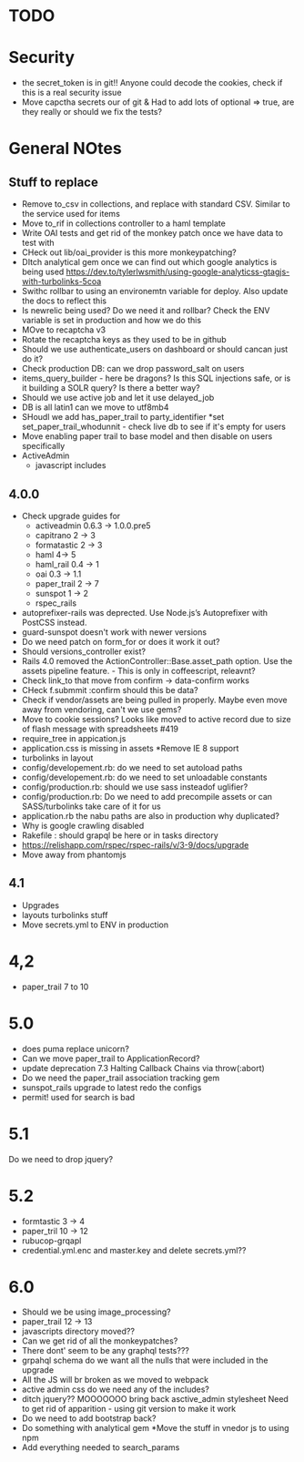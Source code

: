 # TODO

# Security
* the secret_token is in git!! Anyone could decode the cookies, check if this is a real security issue
* Move capctha secrets our of git
& Had to add lots of optional => true, are they really or should we fix the tests?

# General NOtes

## Stuff to replace
* Remove to_csv in collections, and replace with standard CSV. Similar to the service used for items
* Move to_rif in collections controller to a haml template
* Write OAI tests and get rid of the monkey patch once we have data to test with
* CHeck out lib/oai_provider is this more monkeypatching?
* DItch analytical gem once we can find out which google analytics is being used https://dev.to/tylerlwsmith/using-google-analyticss-gtagjs-with-turbolinks-5coa
* Swithc rollbar to using an environemtn variable for deploy. Also update the docs to reflect this
* Is newrelic being used? Do we need it and rollbar? Check the ENV variable is set in production and how we do this
* MOve to recaptcha v3
* Rotate the recaptcha keys as they used to be in github
* Should we use authenticate_users on dashboard or should cancan just do it?
* Check production DB: can we drop password_salt on users
* items_query_builder - here be dragons? Is this SQL injections safe, or is it building a SOLR query? Is there a better way?
* Should we use active job and let it use delayed_job
* DB is all latin1 can we move to utf8mb4
* SHoudl we add has_paper_trail to party_identifier
*set set_paper_trail_whodunnit - check live db to see if it's empty for users
* Move enabling paper trail to base model and then disable on users specifically
* ActiveAdmin
  * javascript includes

## 4.0.0
* Check upgrade guides for
  * activeadmin 0.6.3 -> 1.0.0.pre5
  * capitrano 2 -> 3
  * formatastic 2 -> 3
  * haml 4-> 5
  * haml_rail 0.4 -> 1
  * oai 0.3 -> 1.1
  * paper_trail 2 -> 7
  * sunspot 1 -> 2
  * rspec_rails
* autoprefixer-rails was deprected. Use Node.js’s Autoprefixer with PostCSS instead.
* guard-sunspot doesn't work with newer versions
* Do we need patch on form_for or does it work it out?
* Should versions_controller exist?
* Rails 4.0 removed the ActionController::Base.asset_path option. Use the assets pipeline feature. - This is only in coffeescript, releavnt?
* Check link_to that move from confirm -> data-confirm works
* CHeck f.submmit :confirm should this be data?
* Check if vendor/assets are being pulled in properly. Maybe even move away from vendoring, can't we use gems?
* Move to cookie sessions? Looks like moved to active record due to size of flash message with spreadsheets #419
* require_tree in appication.js
* application.css is missing in assets
*Remove IE 8 support
* turbolinks in layout
* config/developement.rb: do we need to set autoload paths
* config/developement.rb: do we need to set unloadable constants
* config/production.rb: should we use sass insteadof uglifier?
* config/production.rb: Do we need to add precompile assets or can SASS/turbolinks take care of it for us
* application.rb the nabu paths are also in production why duplicated?
* Why is google crawling disabled
* Rakefile : should grapql be here or in tasks directory
* https://relishapp.com/rspec/rspec-rails/v/3-9/docs/upgrade
* Move away from phantomjs

## 4.1
* Upgrades
* layouts turbolinks stuff
* Move secrets.yml to ENV in production


# 4,2
* paper_trail 7 to 10

# 5.0
* does puma replace unicorn?
* Can we move paper_trail to ApplicationRecord?
* update deprecation 7.3 Halting Callback Chains via throw(:abort)
* Do we need the paper_trail association tracking gem
* sunspot_rails upgrade to latest redo the configs 
* permit! used for search is bad

# 5.1
Do we need to drop jquery?

# 5.2
* formtastic 3 -> 4
* paper_tril  10 -> 12
* rubucop-grqapl
* credential.yml.enc and master.key and delete secrets.yml??

# 6.0
* Should we be using image_processing?
* paper_trail 12 -> 13
* javascripts directory moved??
* Can we get rid of all the monkeypatches?
* There dont' seem to be any graphql tests???
* grpahql schema do we want all the nulls that were included in the upgrade
* All the JS will br broken as we moved to webpack
* active admin css do we need any of the includes?
* ditch jquery??
MOOOOOOO bring back asctive_admin stylesheet
Need to get rid of apparition - using git version to make it work
* Do we need to add bootstrap back?
* Do something with analytical gem
*Move the stuff in vnedor js to using npm
* Add everything needed to search_params
